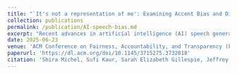 ```yaml
---
title: "`It's not a representation of me': Examining Accent Bias and Digital Exclusion in Synthetic AI Voice Services"
collection: publications
permalink: /publication/AI-speech-bias.md
excerpt: "Recent advances in artificial intelligence (AI) speech generation and voice cloning technologies have produced naturalistic speech and accurate voice replication, yet their influence on sociotechnical systems across diverse accents and linguistic traits is not fully understood. This study evaluates two synthetic AI voice services (Speechify and ElevenLabs) through a mixed methods approach using surveys and interviews to assess technical performance and uncover how users' lived experiences influence their perceptions of accent variations in these speech technologies. Our findings reveal technical performance disparities across five regional, English-language accents and demonstrate how current speech generation technologies may inadvertently reinforce linguistic privilege and accent-based discrimination, potentially creating new forms of digital exclusion. Overall, our study highlights the need for inclusive design and regulation by providing actionable insights for developers, policymakers, and organizations to ensure equitable and socially responsible AI speech technologies."
date: 2025-06-23
venue: 'ACM Conference on Fairness, Accountability, and Transparency (FAccT) 2025'
paperurl: 'https://dl.acm.org/doi/10.1145/3715275.3732018'
citation: 'Shira Michel, Sufi Kaur, Sarah Elizabeth Gillespie, Jeffrey Gleason, Christo Wilson, and Avijit Ghosh. 2025. “It’s not a representation of me”: Examining Accent Bias and Digital Exclusion in Synthetic AI Voice Services. In The 2025 ACM Conference on Fairness, Accountability, and Transparency (FAccT ’25), June 23–26, 2025, Athens, Greece. ACM, New York, NY, USA, 18 pages. https://doi.org/10.1145/3715275.3732018'
---
```

